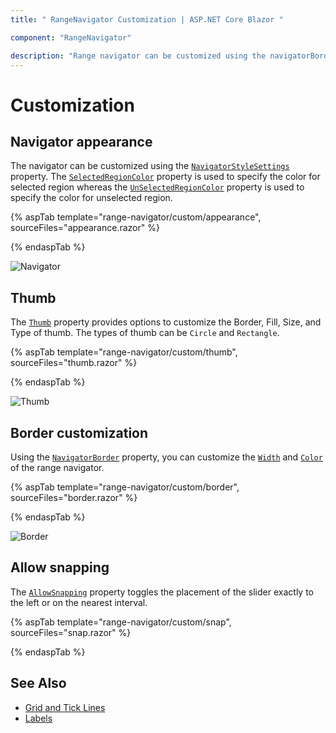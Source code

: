 ```yaml
---
title: " RangeNavigator Customization | ASP.NET Core Blazor "

component: "RangeNavigator"

description: "Range navigator can be customized using the navigatorBorder, navigatorStyleSettings, seleced or unselected region color properties."
---
```


# Customization

## Navigator appearance

The navigator can be customized using the [`NavigatorStyleSettings`](https://help.syncfusion.com/cr/blazor/Syncfusion.Blazor.Charts.RangeNavigatorStyleSettings.html) property. The [`SelectedRegionColor`](https://help.syncfusion.com/cr/blazor/Syncfusion.Blazor.Charts.RangeNavigatorStyleSettings.html#Syncfusion_Blazor_Charts_RangeNavigatorStyleSettings_SelectedRegionColor) property is used to specify the color for selected region whereas the [`UnSelectedRegionColor`](https://help.syncfusion.com/cr/blazor/Syncfusion.Blazor.Charts.RangeNavigatorStyleSettings.html#Syncfusion_Blazor_Charts_RangeNavigatorStyleSettings_UnselectedRegionColor) property is used to specify the color for unselected region.

{% aspTab template="range-navigator/custom/appearance", sourceFiles="appearance.razor" %}

{% endaspTab %}

![Navigator](images/custom/appearance.png)

## Thumb

The [`Thumb`](https://help.syncfusion.com/cr/blazor/Syncfusion.Blazor.Charts.RangeNavigatorStyleSettings.html#Syncfusion_Blazor_Charts_RangeNavigatorStyleSettings_Thumb) property provides options to customize the Border, Fill, Size, and Type of thumb. The types of thumb can be `Circle` and `Rectangle`.

{% aspTab template="range-navigator/custom/thumb", sourceFiles="thumb.razor" %}

{% endaspTab %}

![Thumb](images/custom/thumb.png)

## Border customization

Using the [`NavigatorBorder`](https://help.syncfusion.com/cr/blazor/Syncfusion.Blazor.Charts.ChartSeries.html#Syncfusion_Blazor_Charts_ChartSeries_IsClosed) property, you can customize the [`Width`](https://help.syncfusion.com/cr/blazor/Syncfusion.Blazor.Charts.RangeNavigatorBorder.html#Syncfusion_Blazor_Charts_RangeNavigatorBorder_Width) and [`Color`](https://help.syncfusion.com/cr/blazor/Syncfusion.Blazor.Charts.RangeNavigatorBorder.html#Syncfusion_Blazor_Charts_RangeNavigatorBorder_Color) of the range navigator.

{% aspTab template="range-navigator/custom/border", sourceFiles="border.razor" %}

{% endaspTab %}

![Border](images/custom/border.png)

## Allow snapping

The [`AllowSnapping`](https://help.syncfusion.com/cr/blazor/Syncfusion.Blazor.Charts.RangeNavigatorModel.html#Syncfusion_Blazor_Charts_RangeNavigatorModel_AllowSnapping) property toggles the placement of the slider exactly to the left or on the nearest interval.

{% aspTab template="range-navigator/custom/snap", sourceFiles="snap.razor" %}

{% endaspTab %}

## See Also

* [Grid and Tick Lines](./grid-tick/)
* [Labels](./labels/)